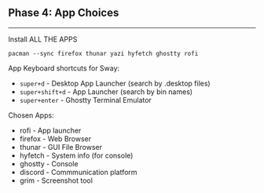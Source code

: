 ## Phase 4: App Choices

---

Install ALL THE APPS
```
pacman --sync firefox thunar yazi hyfetch ghostty rofi
```

App Keyboard shortcuts for Sway: 
- `super+d` - Desktop App Launcher (search by .desktop files)
- `super+shift+d` - App Launcher (search by bin names)
- `super+enter` - Ghostty Terminal Emulator

Chosen Apps:
- rofi - App launcher
- firefox - Web Browser
- thunar - GUI File Browser
- hyfetch - System info (for console)
- ghostty - Console
- discord - Commmunication platform
- grim - Screenshot tool
